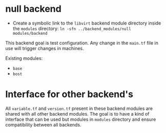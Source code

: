 # null backend

- Create a symbolic link to the `libvirt` backend module directory inside the `modules` directory: `ln -sfn ../backend_modules/null modules/backend`

This backend goal is test configuration. Any change in the `main.tf` file in use will trigger changes in machines.

Existing modules:

- `base`
- `bost`

# Interface for other backend's

All `variable.tf` and `version.tf` present in these backend modules are shared with all other backend modules.
The goal is to have a kind of interface that can be used but modules in `modules` directory and ensure compatibility between all backends.
